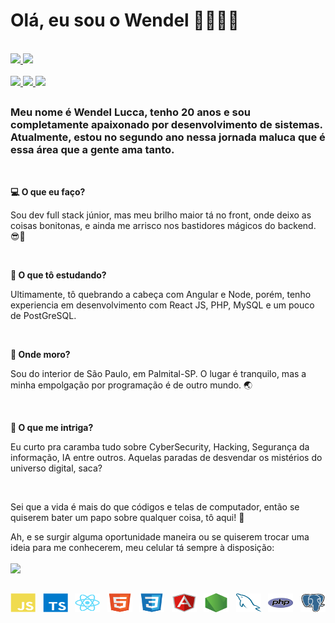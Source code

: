 ### <h1>Olá, eu sou o Wendel 👋👨🏼‍💻</h1><br>

<div>
  <a href="https://github.com/Wendel25">
  <img height="180em" src="https://github-readme-stats.vercel.app/api?username=Wendel25&show_icons=true&theme=dracula&include_all_commits=true"/>
  <img height="180em" src="https://github-readme-stats.vercel.app/api/top-langs/?username=Wendel25&layout=compact&langs_count=16&theme=dracula"/>
</div><br>

<div> 
  <a href="https://api.whatsapp.com/send?phone=5518981091295" title="(18) 981091295">
    <img src="https://img.shields.io/badge/-Whatsapp-%2325D366?style=for-the-badge&logo=whatsapp&logoColor=white" target="_blank">
  </a>

  <a href="https://www.linkedin.com/in/wendel-l-1353b3205" target="Wendel Lucca">
    <img src="https://img.shields.io/badge/-LinkedIn-%230077B5?style=for-the-badge&logo=linkedin&logoColor=white" target="_blank">
  </a> 

  <a href="mailto:luccawendel25@gmail.com" title="luccawendel25@gmail.com">
    <img src="https://img.shields.io/badge/-Gmail-%23333?style=for-the-badge&logo=gmail&logoColor=white" target="_blank">
  </a>
</div>

##

<h3>Meu nome é Wendel Lucca, tenho 20 anos e sou completamente apaixonado por desenvolvimento de sistemas. Atualmente, estou no segundo ano nessa jornada maluca que é essa área que a gente ama tanto.</h3>

<div>
  <br>
  <p><b>💻 O que eu faço?</b></p>
  <p>Sou dev full stack júnior, mas meu brilho maior tá no front, onde deixo as coisas bonitonas, e ainda me arrisco nos bastidores mágicos do backend. 😎🚀</p><br>
</div>

<div>
  <p><b>🚀 O que tô estudando?</b></p>
  <p>Ultimamente, tô quebrando a cabeça com Angular e Node, porém, tenho experiencia em desenvolvimento com React JS, PHP, MySQL e um pouco de PostGreSQL.</p><br>
</div>

<div>
  <p><b>📍 Onde moro?</b></p>
  <p>Sou do interior de São Paulo, em Palmital-SP. O lugar é tranquilo, mas a minha empolgação por programação é de outro mundo. 🌏</p><br>
</div>

<div>
  <p><b>🤖 O que me intriga?</b></p>
  <p>Eu curto pra caramba tudo sobre CyberSecurity, Hacking, Segurança da informação, IA entre outros. Aquelas paradas de desvendar os mistérios do universo digital, saca?</p><br>
</div>

<div>
  <p>Sei que a vida é mais do que códigos e telas de computador, então se quiserem bater um papo sobre qualquer coisa, tô aqui! 🌟</p>
  <p>Ah, e se surgir alguma oportunidade maneira ou se quiserem trocar uma ideia para me conhecerem, meu celular tá sempre à disposição: <br><br>
    <a href="https://api.whatsapp.com/send?phone=5518981091295" title="Enviar Mensagem">
      <img src="https://img.shields.io/badge/-%2325D366?&logo=whatsapp&logoColor=white" target="_blank">
    </a>
  </p>
</div>

##

<div style="display: flex; justify-content: space-between;">
  <img height="30" width="40" src="https://raw.githubusercontent.com/devicons/devicon/master/icons/javascript/javascript-plain.svg">
  <img height="30" width="40" src="https://raw.githubusercontent.com/devicons/devicon/master/icons/typescript/typescript-plain.svg">
  <img height="30" width="40" src="https://raw.githubusercontent.com/devicons/devicon/master/icons/react/react-original.svg">
  <img height="30" width="40" src="https://raw.githubusercontent.com/devicons/devicon/master/icons/html5/html5-original.svg">
  <img height="30" width="40" src="https://raw.githubusercontent.com/devicons/devicon/master/icons/css3/css3-original.svg">
  <img height="30" width="40" src="https://raw.githubusercontent.com/devicons/devicon/master/icons/angularjs/angularjs-original.svg">
  <img height="30" width="40" src="https://raw.githubusercontent.com/devicons/devicon/master/icons/nodejs/nodejs-original.svg">
  <img height="30" width="40" src="https://raw.githubusercontent.com/devicons/devicon/master/icons/mysql/mysql-original.svg">
  <img height="30" width="40" src="https://raw.githubusercontent.com/devicons/devicon/master/icons/php/php-original.svg">
  <img height="30" width="40" src="https://raw.githubusercontent.com/devicons/devicon/master/icons/postgresql/postgresql-original.svg">
</div>
